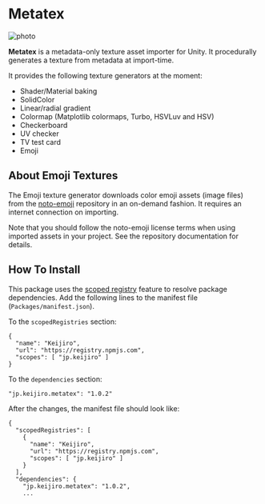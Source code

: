 Metatex
=======

![photo](https://user-images.githubusercontent.com/343936/157153911-9c396e39-7243-40bc-b8f4-1bebecd2a543.jpg)

**Metatex** is a metadata-only texture asset importer for Unity. It
procedurally generates a texture from metadata at import-time.

It provides the following texture generators at the moment:

- Shader/Material baking
- SolidColor
- Linear/radial gradient
- Colormap (Matplotlib colormaps, Turbo, HSVLuv and HSV)
- Checkerboard
- UV checker
- TV test card
- Emoji

About Emoji Textures
--------------------

The Emoji texture generator downloads color emoji assets (image files) from
the [noto-emoji] repository in an on-demand fashion. It requires an internet
connection on importing.

Note that you should follow the noto-emoji license terms when using imported
assets in your project. See the repository documentation for details.

[noto-emoji]: https://github.com/googlefonts/noto-emoji

How To Install
--------------

This package uses the [scoped registry] feature to resolve package
dependencies. Add the following lines to the manifest file
(`Packages/manifest.json`).

[scoped registry]: https://docs.unity3d.com/Manual/upm-scoped.html

To the `scopedRegistries` section:

```
{
  "name": "Keijiro",
  "url": "https://registry.npmjs.com",
  "scopes": [ "jp.keijiro" ]
}
```

To the `dependencies` section:

```
"jp.keijiro.metatex": "1.0.2"
```

After the changes, the manifest file should look like:

```
{
  "scopedRegistries": [
    {
      "name": "Keijiro",
      "url": "https://registry.npmjs.com",
      "scopes": [ "jp.keijiro" ]
    }
  ],
  "dependencies": {
    "jp.keijiro.metatex": "1.0.2",
    ...
```
